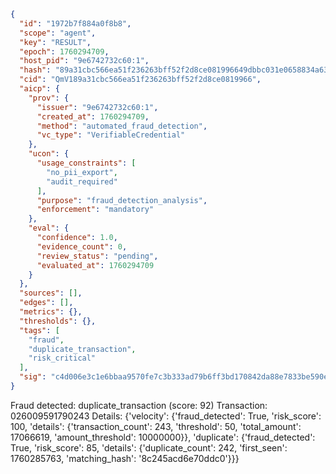 ```json
{
  "id": "1972b7f884a0f8b8",
  "scope": "agent",
  "key": "RESULT",
  "epoch": 1760294709,
  "host_pid": "9e6742732c60:1",
  "hash": "89a31cbc566ea51f236263bff52f2d8ce081996649dbbc031e0658834a635f47",
  "cid": "QmV189a31cbc566ea51f236263bff52f2d8ce0819966",
  "aicp": {
    "prov": {
      "issuer": "9e6742732c60:1",
      "created_at": 1760294709,
      "method": "automated_fraud_detection",
      "vc_type": "VerifiableCredential"
    },
    "ucon": {
      "usage_constraints": [
        "no_pii_export",
        "audit_required"
      ],
      "purpose": "fraud_detection_analysis",
      "enforcement": "mandatory"
    },
    "eval": {
      "confidence": 1.0,
      "evidence_count": 0,
      "review_status": "pending",
      "evaluated_at": 1760294709
    }
  },
  "sources": [],
  "edges": [],
  "metrics": {},
  "thresholds": {},
  "tags": [
    "fraud",
    "duplicate_transaction",
    "risk_critical"
  ],
  "sig": "c4d006e3c1e6bbaa9570fe7c3b333ad79b6ff3bd170842da88e7833be590e45c"
}
```

Fraud detected: duplicate_transaction (score: 92)
Transaction: 026009591790243
Details: {'velocity': {'fraud_detected': True, 'risk_score': 100, 'details': {'transaction_count': 243, 'threshold': 50, 'total_amount': 17066619, 'amount_threshold': 10000000}}, 'duplicate': {'fraud_detected': True, 'risk_score': 85, 'details': {'duplicate_count': 242, 'first_seen': 1760285763, 'matching_hash': '8c245acd6e70ddc0'}}}